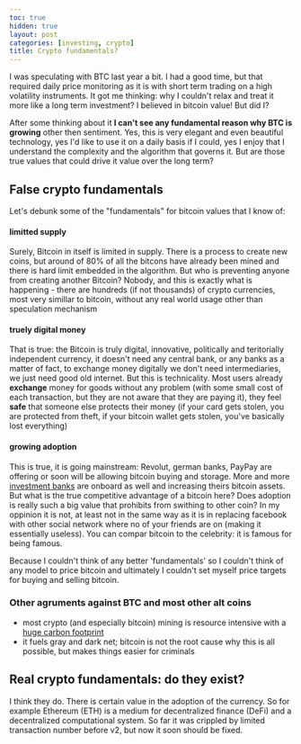 ```yaml
---
toc: true
hidden: true
layout: post
categories: [investing, crypto]
title: Crypto fundamentals?
---
```

I was speculating with BTC last year a bit. I had a good time, but that required daily price monitoring as it is with short term trading on a high volatility instruments. It got me thinking: why I couldn't relax and treat it more like a long term investment? I believed in bitcoin value! But did I?

After some thinking about it **I can't see any fundamental reason why BTC is growing** other then sentiment. Yes, this is very elegant and even beautiful technology, yes I'd like to use it on a daily basis if I could, yes I enjoy that I understand the complexity and the algorithm that governs it. But are those true values that could drive it value over the long term?

## False crypto fundamentals
Let's debunk some of the "fundamentals" for bitcoin values that I know of:
#### limitted supply 
Surely, Bitcoin in itself is limited in supply. There is a process to create new coins, but around of 80% of all the bitcons have already been mined and there is hard limit embedded in the algorithm. But who is preventing anyone from creating another Bitcoin? Nobody, and this is exactly what is happening - there are hundreds (if not thousands) of crypto currencies, most very simillar to bitcoin, without any real world usage other than speculation mechanism
#### truely digital money
That is true: the Bitcoin is truly digital, innovative, politically and teritorially independent currency, it doesn't need any central bank, or any banks as a matter of fact, to exchange money digitally we don't need intermediaries, we just need good old internet. But this is technicality. Most users already **exchange** money for goods without any problem (with some small cost of each transaction, but they are not aware that they are paying it), they feel **safe** that someone else protects their money (if your card gets stolen, you are protected from theft, if your bitcoin wallet gets stolen, you've basically lost everything)
#### growing adoption
This is true, it is going mainstream: Revolut, german banks, PayPay are offering or soon will be allowing bitcoin buying and storage. More and more [investment banks](https://www.forbes.com/sites/billybambrough/2020/08/09/after-bitcoin-betrayal-goldman-sachs-is-suddenly-betting-big-on-blockchain/?sh=1968e72a2a4a) are onboard as well and increasing theirs bitcoin assets. But what is the true competitive advantage of a bitcoin here? Does adoption is really such a big value that prohibits from swithing to other coin? In my oppinion it is not, at least not in the same way as it is in replacing facebook with other social network where no of your friends are on (making it essentially useless). You can compar bitcoin to the celebrity: it is famous for being famous.

Because I couldn't think of any better 'fundamentals' so I couldn't think of any model to price bitcoin and ultimately I couldn't set myself price targets for buying and selling bitcoin.

### Other agruments against BTC and most other alt coins
- most crypto (and especially bitcoin) mining is resource intensive with a [huge carbon footprint](https://www.sciencedirect.com/science/article/pii/S2542435119302557)
- it fuels gray and dark net; bitcoin is not the root cause why this is all possible, but makes things easier for criminals

## Real crypto fundamentals: do they exist?

I think they do. There is certain value in the adoption of the currency. So for example Ethereum (ETH) is a medium for decentralized finance (DeFi) and a decentralized computational system. So far it was crippled by limited transaction number before v2, but now it soon should be fixed.
